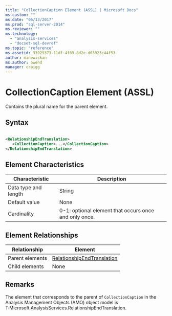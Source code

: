```yaml
---
title: "CollectionCaption Element (ASSL) | Microsoft Docs"
ms.custom: ""
ms.date: "06/13/2017"
ms.prod: "sql-server-2014"
ms.reviewer: ""
ms.technology: 
  - "analysis-services"
  - "docset-sql-devref"
ms.topic: "reference"
ms.assetid: 33929373-11df-4f89-8d2e-d63923c44f53
author: minewiskan
ms.author: owend
manager: craigg
---
```

# CollectionCaption Element (ASSL)
  Contains the plural name for the parent element.  
  
## Syntax  
  
```xml  
  
<RelationshipEndTranslation>  
   <CollectionCaption>...</CollectionCaption>  
</RelationshipEndTranslation>  
```  
  
## Element Characteristics  
  
|Characteristic|Description|  
|--------------------|-----------------|  
|Data type and length|String|  
|Default value|None|  
|Cardinality|0-1: optional element that occurs once and only once.|  
  
## Element Relationships  
  
|Relationship|Element|  
|------------------|-------------|  
|Parent elements|[RelationshipEndTranslation](../objects/translation-element-assl.md)|  
|Child elements|None|  
  
## Remarks  
 The element that corresponds to the parent of `CollectionCaption` in the Analysis Management Objects (AMO) object model is T:Microsoft.AnalysisServices.RelationshipEndTranslation.  
  
  
